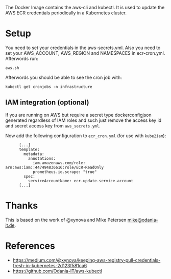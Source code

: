 The Docker Image contains the aws-cli and kubectl.
It is used to update the AWS ECR credentials periodically in a Kubernetes cluster.

# Setup

You need to set your credentials in the aws-secrets.yml.
Also you need to set your AWS_ACCOUNT, AWS_REGION and NAMESPACES in ecr-cron.yml.
Afterwords run:

	aws.sh

Afterwords you should be able to see the cron job with:

	kubectl get cronjobs -n infrastructure

## IAM integration (optional)

If you are running on AWS but require a secret type dockerconfigjson generated
regardless of IAM roles and such just remove the access key id and secret access key
from `aws_secrets.yml`.

Now add the following configuration to `ecr_cron.yml` (for use with `kube2iam`):

````
      [...]
      template:
        metadata:
          annotations:
            iam.amazonaws.com/role: arn:aws:iam::447494836616:role/ECR-ReadOnly
            prometheus.io.scrape: "true"
        spec:
          serviceAccountName: ecr-update-service-account
      [...]
````

# Thanks

This is based on the work of @xynova and Mike Petersen <mike@odania-it.de>.

# References

* https://medium.com/@xynova/keeping-aws-registry-pull-credentials-fresh-in-kubernetes-2d123f581ca6
* https://github.com/Odania-IT/aws-kubectl
